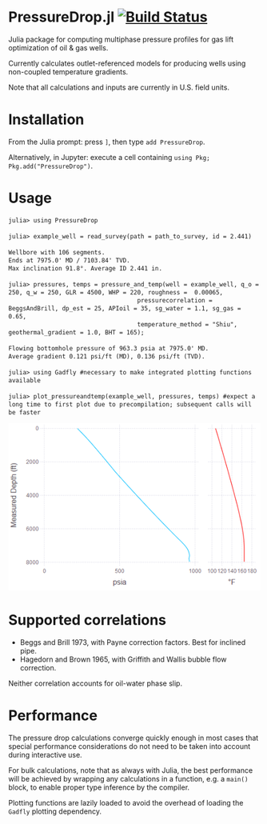 # PressureDrop.jl [![Build Status](https://travis-ci.org/jnoynaert/PressureDrop.jl.svg?branch=master)](https://travis-ci.org/jnoynaert/PressureDrop.jl)
Julia package for computing multiphase pressure profiles for gas lift optimization of oil &amp; gas wells.

Currently calculates outlet-referenced models for producing wells using non-coupled temperature gradients.

Note that all calculations and inputs are currently in U.S. field units.

# Installation

From the Julia prompt: press `]`, then type `add PressureDrop`.

Alternatively, in Jupyter: execute a cell containing `using Pkg; Pkg.add("PressureDrop")`.

# Usage

```
julia> using PressureDrop

julia> example_well = read_survey(path = path_to_survey, id = 2.441)

Wellbore with 106 segments.
Ends at 7975.0' MD / 7103.84' TVD.
Max inclination 91.8°. Average ID 2.441 in.

julia> pressures, temps = pressure_and_temp(well = example_well, q_o = 250, q_w = 250, GLR = 4500, WHP = 220, roughness =  0.00065,
                                    pressurecorrelation = BeggsAndBrill, dp_est = 25, APIoil = 35, sg_water = 1.1, sg_gas = 0.65,
                                    temperature_method = "Shiu", geothermal_gradient = 1.0, BHT = 165);

Flowing bottomhole pressure of 963.3 psia at 7975.0' MD.
Average gradient 0.121 psi/ft (MD), 0.136 psi/ft (TVD).

julia> using Gadfly #necessary to make integrated plotting functions available

julia> plot_pressureandtemp(example_well, pressures, temps) #expect a long time to first plot due to precompilation; subsequent calls will be faster
```
![example plot](examples/exampleplot.png)


# Supported correlations

- Beggs and Brill 1973, with Payne correction factors. Best for inclined pipe.
- Hagedorn and Brown 1965, with Griffith and Wallis bubble flow correction.

Neither correlation accounts for oil-water phase slip.

# Performance

The pressure drop calculations converge quickly enough in most cases that special performance considerations do not need to be taken into account during interactive use.

For bulk calculations, note that as always with Julia, the best performance will be achieved by wrapping any calculations in a function, e.g. a `main()` block, to enable proper type inference by the compiler.

Plotting functions are lazily loaded to avoid the overhead of loading the `Gadfly` plotting dependency.
